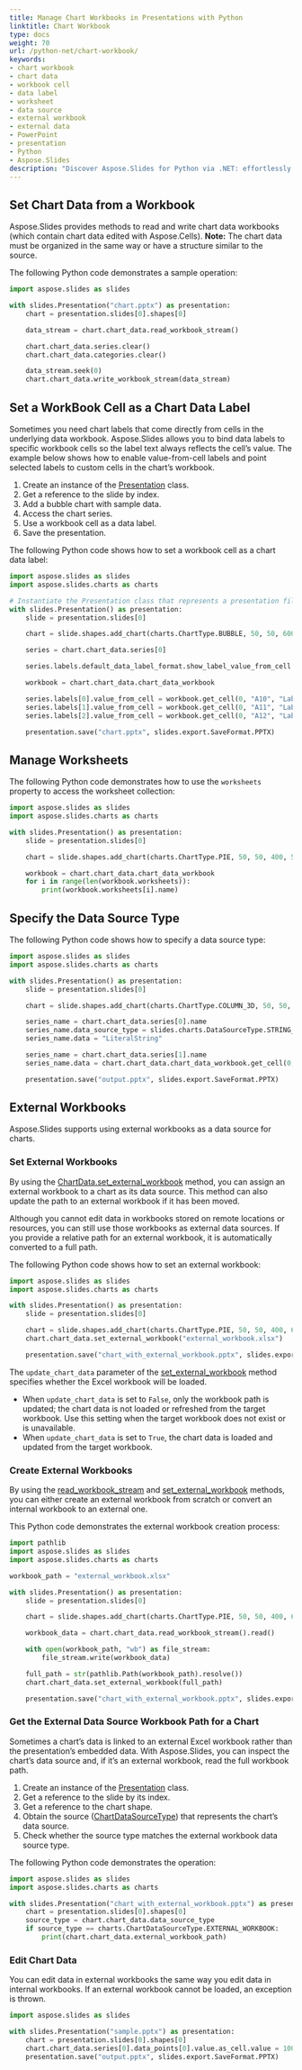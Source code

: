 ```yaml
---
title: Manage Chart Workbooks in Presentations with Python
linktitle: Chart Workbook
type: docs
weight: 70
url: /python-net/chart-workbook/
keywords:
- chart workbook
- chart data
- workbook cell
- data label
- worksheet
- data source
- external workbook
- external data
- PowerPoint
- presentation
- Python
- Aspose.Slides
description: "Discover Aspose.Slides for Python via .NET: effortlessly manage chart workbooks in PowerPoint and OpenDocument formats to streamline your presentation data."
---
```


## **Set Chart Data from a Workbook**

Aspose.Slides provides methods to read and write chart data workbooks (which contain chart data edited with Aspose.Cells). **Note:** The chart data must be organized in the same way or have a structure similar to the source.

The following Python code demonstrates a sample operation:

```py
import aspose.slides as slides

with slides.Presentation("chart.pptx") as presentation:
    chart = presentation.slides[0].shapes[0]

    data_stream = chart.chart_data.read_workbook_stream()

    chart.chart_data.series.clear()
    chart.chart_data.categories.clear()

    data_stream.seek(0)
    chart.chart_data.write_workbook_stream(data_stream)
```

## **Set a WorkBook Cell as a Chart Data Label**

Sometimes you need chart labels that come directly from cells in the underlying data workbook. Aspose.Slides allows you to bind data labels to specific workbook cells so the label text always reflects the cell’s value. The example below shows how to enable value-from-cell labels and point selected labels to custom cells in the chart’s workbook.

1. Create an instance of the [Presentation](https://docs.aspose.com/slides/python-net/api-reference/aspose.slides/presentation/) class.
1. Get a reference to the slide by index.
1. Add a bubble chart with sample data.
1. Access the chart series.
1. Use a workbook cell as a data label.
1. Save the presentation.

The following Python code shows how to set a workbook cell as a chart data label:

```py
import aspose.slides as slides
import aspose.slides.charts as charts

# Instantiate the Presentation class that represents a presentation file.
with slides.Presentation() as presentation:
    slide = presentation.slides[0]

    chart = slide.shapes.add_chart(charts.ChartType.BUBBLE, 50, 50, 600, 400, True)

    series = chart.chart_data.series[0]

    series.labels.default_data_label_format.show_label_value_from_cell = True

    workbook = chart.chart_data.chart_data_workbook

    series.labels[0].value_from_cell = workbook.get_cell(0, "A10", "Label 0")
    series.labels[1].value_from_cell = workbook.get_cell(0, "A11", "Label 1")
    series.labels[2].value_from_cell = workbook.get_cell(0, "A12", "Label 2")

    presentation.save("chart.pptx", slides.export.SaveFormat.PPTX)
```

## **Manage Worksheets**

The following Python code demonstrates how to use the `worksheets` property to access the worksheet collection:

```python
import aspose.slides as slides
import aspose.slides.charts as charts

with slides.Presentation() as presentation:
    slide = presentation.slides[0]

    chart = slide.shapes.add_chart(charts.ChartType.PIE, 50, 50, 400, 500)

    workbook = chart.chart_data.chart_data_workbook
    for i in range(len(workbook.worksheets)):
        print(workbook.worksheets[i].name)
```

## **Specify the Data Source Type**

The following Python code shows how to specify a data source type:

```python
import aspose.slides as slides
import aspose.slides.charts as charts

with slides.Presentation() as presentation:
    slide = presentation.slides[0]

    chart = slide.shapes.add_chart(charts.ChartType.COLUMN_3D, 50, 50, 600, 400, True)

    series_name = chart.chart_data.series[0].name
    series_name.data_source_type = slides.charts.DataSourceType.STRING_LITERALS
    series_name.data = "LiteralString"

    series_name = chart.chart_data.series[1].name
    series_name.data = chart.chart_data.chart_data_workbook.get_cell(0, "B1", "NewCell")

    presentation.save("output.pptx", slides.export.SaveFormat.PPTX)
```

## **External Workbooks**

Aspose.Slides supports using external workbooks as a data source for charts.

### **Set External Workbooks**

By using the [ChartData.set_external_workbook](https://reference.aspose.com/slides/python-net/aspose.slides.charts/chartdata/set_external_workbook/) method, you can assign an external workbook to a chart as its data source. This method can also update the path to an external workbook if it has been moved.

Although you cannot edit data in workbooks stored on remote locations or resources, you can still use those workbooks as external data sources. If you provide a relative path for an external workbook, it is automatically converted to a full path.

The following Python code shows how to set an external workbook:

```python
import aspose.slides as slides
import aspose.slides.charts as charts

with slides.Presentation() as presentation:
    slide = presentation.slides[0]

    chart = slide.shapes.add_chart(charts.ChartType.PIE, 50, 50, 400, 600, False)
    chart.chart_data.set_external_workbook("external_workbook.xlsx")

    presentation.save("chart_with_external_workbook.pptx", slides.export.SaveFormat.PPTX)
```

The `update_chart_data` parameter of the [set_external_workbook](https://reference.aspose.com/slides/python-net/aspose.slides.charts/chartdata/set_external_workbook/) method specifies whether the Excel workbook will be loaded.

- When `update_chart_data` is set to `False`, only the workbook path is updated; the chart data is not loaded or refreshed from the target workbook. Use this setting when the target workbook does not exist or is unavailable.
- When `update_chart_data` is set to `True`, the chart data is loaded and updated from the target workbook.

### **Create External Workbooks**

By using the [read_workbook_stream](https://reference.aspose.com/slides/python-net/aspose.slides.charts/chartdata/read_workbook_stream/) and [set_external_workbook](https://reference.aspose.com/slides/python-net/aspose.slides.charts/chartdata/set_external_workbook/) methods, you can either create an external workbook from scratch or convert an internal workbook to an external one.

This Python code demonstrates the external workbook creation process:

```python
import pathlib
import aspose.slides as slides
import aspose.slides.charts as charts

workbook_path = "external_workbook.xlsx"

with slides.Presentation() as presentation:
    slide = presentation.slides[0]

    chart = slide.shapes.add_chart(charts.ChartType.PIE, 50, 50, 400, 600)

    workbook_data = chart.chart_data.read_workbook_stream().read()

    with open(workbook_path, "wb") as file_stream:
        file_stream.write(workbook_data)

    full_path = str(pathlib.Path(workbook_path).resolve())
    chart.chart_data.set_external_workbook(full_path)

    presentation.save("chart_with_external_workbook.pptx", slides.export.SaveFormat.PPTX)
```

### **Get the External Data Source Workbook Path for a Chart**

Sometimes a chart’s data is linked to an external Excel workbook rather than the presentation’s embedded data. With Aspose.Slides, you can inspect the chart’s data source and, if it’s an external workbook, read the full workbook path.

1. Create an instance of the [Presentation](https://docs.aspose.com/slides/python-net/api-reference/aspose.slides/presentation/) class.
1. Get a reference to the slide by its index.
1. Get a reference to the chart shape.
1. Obtain the source ([ChartDataSourceType](https://reference.aspose.com/slides/python-net/aspose.slides.charts/chartdatasourcetype/)) that represents the chart’s data source.
1. Check whether the source type matches the external workbook data source type.

The following Python code demonstrates the operation:

```python
import aspose.slides as slides
import aspose.slides.charts as charts

with slides.Presentation("chart_with_external_workbook.pptx") as presentation:
    chart = presentation.slides[0].shapes[0]
    source_type = chart.chart_data.data_source_type
    if source_type == charts.ChartDataSourceType.EXTERNAL_WORKBOOK:
        print(chart.chart_data.external_workbook_path)
```

### **Edit Chart Data**

You can edit data in external workbooks the same way you edit data in internal workbooks. If an external workbook cannot be loaded, an exception is thrown.

```python
import aspose.slides as slides

with slides.Presentation("sample.pptx") as presentation:
    chart = presentation.slides[0].shapes[0]
    chart.chart_data.series[0].data_points[0].value.as_cell.value = 100
    presentation.save("output.pptx", slides.export.SaveFormat.PPTX)
```

